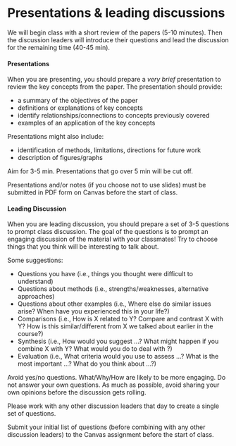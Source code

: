 # Presentations & leading discussions

We will begin class with a short review of the papers (5-10 minutes). Then the discussion leaders will introduce their questions and lead the discussion for the remaining time (40-45 min). 

#### Presentations

When you are presenting, you should prepare a _very brief_ presentation to review the key concepts from the paper. The presentation should provide:  
- a summary of the objectives of the paper
- definitions or explanations of key concepts
- identify relationships/connections to concepts previously covered
- examples of an application of the key concepts

Presentations might also include:
- identification of methods, limitations, directions for future work
- description of figures/graphs

Aim for 3-5 min. Presentations that go over 5 min will be cut off.  

Presentations and/or notes (if you choose not to use slides) must be submitted in PDF form on Canvas before the start of class.  

#### Leading Discussion

When you are leading discussion, you should prepare a set of 3-5 questions to prompt class discussion. The goal of the questions is to prompt an engaging discussion of the material with your classmates! Try to choose things that you think will be interesting to talk about. 

Some suggestions:
- Questions you have (i.e., things you thought were difficult to understand)
- Questions about methods (i.e., strengths/weaknesses, alternative approaches)
- Questions about other examples (i.e., Where else do similar issues arise? When have you experienced this in your life?)
- Comparisons (i.e., How is X related to Y? Compare and contrast X with Y? How is this similar/different from X we talked about earlier in the course?)
- Synthesis (i.e., How would you suggest ...? What might happen if you combine X with Y? What would you do to deal with ?) 
- Evaluation (i.e.,  What criteria would you use to assess ...? What is the most important …? What do you think about ...?)

Avoid yes/no questions. What/Why/How are likely to be more engaging.
Do not answer your own questions. As much as possible, avoid sharing your own opinions before the discussion gets rolling.  

Please work with any other discussion leaders that day to create a single set of questions.

Submit your initial list of questions (before combining with any other discussion leaders) to the Canvas assignment before the start of class.  
